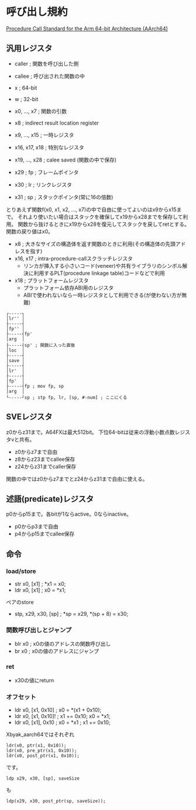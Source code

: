 # 呼び出し規約

[Procedure Call Standard for the Arm 64-bit Architecture (AArch64)](https://github.com/ARM-software/abi-aa/blob/main/aapcs64/aapcs64.rst)

## 汎用レジスタ

- caller ; 関数を呼び出した側
- callee ; 呼び出された関数の中

- x ; 64-bit
- w ; 32-bit

- x0, ..., x7 ; 関数の引数
- x8 ; indirect result location register
- x9, ..., x15 ; 一時レジスタ
- x16, x17, x18 ; 特別なレジスタ
- x19, ..., x28 ; calee saved (関数の中で保存)
- x29 ; fp ; フレームポインタ
- x30 ; lr ; リンクレジスタ
- x31 ; sp ; スタックポインタ(常に16の倍数)

とりあえず関数f(x0, x1, x2, ..., x7)の中で自由に使ってよいのはx9からx15まで。
それより使いたい場合はスタックを確保してx19からx28までを保存して利用。
関数から抜けるときにx19からx28を復元してスタックを戻してretとする。
関数の戻り値はx0。

- x8 ; 大きなサイズの構造体を返す関数のときに利用(その構造体の先頭アドレスを指す)
- x16, x17 ; intra-procedure-callスクラッチレジスタ
  - リンカが挿入する小さいコード(veneer)や共有ライブラリのシンボル解決に利用するPLT(procedure linkage table)コードなどで利用
- x18 ; プラットフォームレジスタ
  - プラットフォーム依存ABI用のレジスタ
  - ABIで使われないなら一時レジスタとして利用できる(が使わない方が無難)
```
┌-----┐
│lr'' │
├-----┤
│fp'' │
├-----┤fp'
│arg  │
├-----┤sp' ; 関数に入った直後
│loc  │
├-----┤
│save │
├-----┤
│lr'  │
├-----┤
│fp'  │
├-----┤fp ; mov fp, sp
│arg  │
└-----┘sp ; stp fp, lr, [sp, #-num] ; ここにくる
```

## SVEレジスタ
z0からz31まで。A64FXは最大512bit。
下位64-bitは従来の浮動小数点数レジスタvと共有。

- z0からz7まで自由
- z8からz23までcallee保存
- z24からz31までcaller保存

関数の中ではz0からz7までとz24からz31まで自由に使える。

## 述語(predicate)レジスタ
p0からp15まで。各bitが1ならactive。0ならinactive。

- p0からp3まで自由
- p4からp15までcallee保存

## 命令

### load/store

- str x0, [x1] ; *x1 = x0;
- ldr x0, [x1] ; x0 = *x1;

ペアのstore

- stp, x29, x30, [sp] ; *sp = x29, *(sp + 8) = x30;

### 関数呼び出しとジャンプ

- blr x0 ; x0の値のアドレスの関数呼び出し
- br x0 ; x0の値のアドレスにジャンプ

### ret

- x30の値にreturn

### オフセット

- ldr x0, [x1, 0x10]  ; x0 = *(x1 + 0x10);
- ldr x0, [x1, 0x10]! ; x1 += 0x10; x0 = *x1;
- ldr x0, [x1], 0x10  ; x0 = *x1 ; x1 += 0x10;

Xbyak_aarch64ではそれぞれ

```
ldr(x0, ptr(x1, 0x10));
ldr(x0, pre_ptr(x1, 0x10));
ldr(x0, post_ptr(x1, 0x10));
```
です。

```
ldp x29, x30, [sp], saveSize
```
も
```
ldp(x29, x30, post_ptr(sp, saveSize));
```
